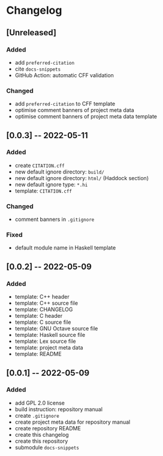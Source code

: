<!------------------------------------------------------------------------------
--
-- Copyright (C) 2022 Kevin Matthes
--
-- This program is free software; you can redistribute it and/or modify
-- it under the terms of the GNU General Public License as published by
-- the Free Software Foundation; either version 2 of the License, or
-- (at your option) any later version.
--
-- This program is distributed in the hope that it will be useful,
-- but WITHOUT ANY WARRANTY; without even the implied warranty of
-- MERCHANTABILITY or FITNESS FOR A PARTICULAR PURPOSE.  See the
-- GNU General Public License for more details.
--
-- You should have received a copy of the GNU General Public License along
-- with this program; if not, write to the Free Software Foundation, Inc.,
-- 51 Franklin Street, Fifth Floor, Boston, MA 02110-1301 USA.
--
----
--
--  FILE
--      CHANGELOG.md
--
--  BRIEF
--      The development history of this project.
--
--  AUTHOR
--      Kevin Matthes
--
--  COPYRIGHT
--      (C) 2022 Kevin Matthes.
--      This file is licensed GPL 2 as of June 1991.
--
--  DATE
--      2022
--
--  NOTE
--      See `LICENSE' for full license.
--      See `README.md' for project details.
--
------------------------------------------------------------------------------->

# Changelog

## [Unreleased]

### Added

* add `preferred-citation`
* cite `docs-snippets`
* GitHub Action:  automatic CFF validation

### Changed

* add `preferred-citation` to CFF template
* optimise comment banners of project meta data
* optimise comment banners of project meta data template

## [0.0.3] -- 2022-05-11

### Added

* create `CITATION.cff`
* new default ignore directory:  `build/`
* new default ignore directory:  `html/` (Haddock section)
* new default ignore type:  `*.hi`
* template:  `CITATION.cff`

### Changed

* comment banners in `.gitignore`

### Fixed

* default module name in Haskell template

## [0.0.2] -- 2022-05-09

### Added

* template:  C++ header
* template:  C++ source file
* template:  CHANGELOG
* template:  C header
* template:  C source file
* template:  GNU Octave source file
* template:  Haskell source file
* template:  Lex source file
* template:  project meta data
* template:  README

## [0.0.1] -- 2022-05-09

### Added

* add GPL 2.0 license
* build instruction:  repository manual
* create `.gitignore`
* create project meta data for repository manual
* create repository README
* create this changelog
* create this repository
* submodule `docs-snippets`

<!----------------------------------------------------------------------------->
